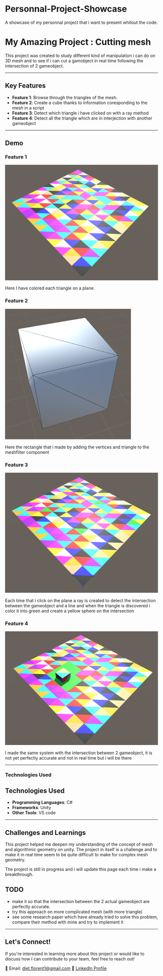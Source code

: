 # Personnal-Project-Showcase
A showcase of my personnal project that i want to present whitout the code.



# My Amazing Project : Cutting mesh

This project was created to study different kind of manipulation i can do on 3D mesh and to see if i can cut a gamobject in real time following the intersection of 2 gameobject.


---

## Key Features
- **Feature 1**: Browse through the triangles of the mesh.
- **Feature 2**: Create a cube thanks to information coresponding to the mesh in a script
- **Feature 3**: Detect which triangle i have clicked on with a ray method
- **Feature 4**: Detect all the triangle which are in interjection with another gameobject
---


## Demo

### Feature 1

![Différence entre une VM et un conteneur](./Images/Feature1.PNG)

Here I have colored each triangle on a plane.

### Feature 2

![Différence entre une VM et un conteneur](./Images/Feature2.PNG)

Here the rectangle that i made by adding the vertices and triangle to the meshfilter component

### Feature 3

![Différence entre une VM et un conteneur](./Images/Feature3.PNG)

Each time that i click on the plane a ray is created to detect the intersection between the gameobject and a line and when the triangle is discovered i color it into green and create a yellow sphere on the intersection

### Feature 4

![Différence entre une VM et un conteneur](./Images/Feature4.PNG)

I made the same system with the intersection between 2 gameobject, it is not yet perfectly accurate and not in real time but i will be there

---

### **Technologies Used**

## Technologies Used
- **Programming Languages**: C#
- **Frameworks**: Unity
- **Other Tools**: VS code

---


## Challenges and Learnings
This project helped me deepen my understanding of the concept of mesh and algorithmic geometry on unity. The project in itself is a challenge and to make it in real time seem to be quite difficult to make for complex mesh geometry.

The project is still in progress and i will update this page each time i make a breakthrough.

## TODO
* make it so that the intersection between the 2 actual gameobject are perfectly accurate.
* try this approach on more complicated mesh (with more triangle)
* see some research paper which have already tried to solve this problem, compare their method with mine and try to implement it
---


## Let's Connect!
If you're interested in learning more about this project or would like to discuss how I can contribute to your team, feel free to reach out!

📧 Email: diet.florent1@gmail.com
💼 [LinkedIn Profile](https://www.linkedin.com/in/florent-diet-29896629b/)  


